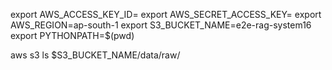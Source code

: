 


export AWS_ACCESS_KEY_ID=
export AWS_SECRET_ACCESS_KEY=
export AWS_REGION=ap-south-1
export S3_BUCKET_NAME=e2e-rag-system16
export PYTHONPATH=$(pwd)


aws s3 ls $S3_BUCKET_NAME/data/raw/
